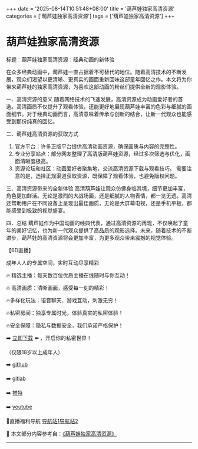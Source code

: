+++
date = '2025-08-14T10:51:48+08:00'
title = '葫芦娃独家高清资源'
categories = ['葫芦娃独家高清资源']
tags = ['葫芦娃独家高清资源']
+++

# 葫芦娃独家高清资源

标题：葫芦娃独家高清资源：经典动画的新体验

在众多经典动画中，葫芦娃一直占据着不可替代的地位。随着高清技术的不断发展，观众们渴望以更清晰、更真实的画面重新回味这部童年回忆之作。本文将为你带来葫芦娃的独家高清资源，为喜欢这部动画的粉丝们提供全新的观影体验。

一、高清资源的意义
随着网络技术的飞速发展，高清资源成为动画爱好者的首选。高清画质不仅提升了观看体验，还能更好地展现葫芦娃丰富的色彩与细腻的画面细节。对于经典动画而言，高清意味着传承与创新的结合，让新一代观众也能感受到那份纯真的回忆。

二、葫芦娃高清资源的获取方式
1. 官方平台：许多正版平台提供高清动画资源，确保画质与内容的完整性。
2. 专业分享站点：部分网友整理了高清版葫芦娃资源，经过多次筛选与优化，画面清晰度极高。
3. 资源论坛和社区：动画爱好者聚集地，交流高清资源下载与观看技巧。
需要注意的是，选择正规渠道获取资源，既保障了观看体验，也避免版权问题。

三、高清资源带来的全新体验
高清葫芦娃让观众仿佛身临其境，细节更加丰富，角色更加鲜活。无论是激烈的大战场面，还是细腻的人物表情，都一览无遗。高清还帮助用户在不同设备上呈现出最佳画质，无论是大屏幕电视，还是手机平板，都能感受到极致的视觉盛宴。

四、总结
葫芦娃作为中国动画的经典代表，通过高清资源的再现，不仅唤起了童年的美好记忆，也为新一代观众提供了高品质的观影选择。未来，随着技术的不断进步，葫芦娃的高清资源将会更加丰富，为更多观众带来震撼的视觉体验。

【6D直播】

成年人人的专属空间，实时互动尽享精彩

🔥 精选主播：每天数百位优质主播在线随时与你互动！

🔥 高清画质：清晰画面，感受每一刻的精彩！

🔥多样化玩法：语音聊天、游戏互动，刺激无穷！

🔥私密房间：独享专属时光，体验真实的私密体验！

🔥安全保障：隐私与数据安全，我们承诺严格保护！

➡️ [立即下载](https://down123.s3.ap-east-1.amazonaws.com/down/down.html?channelCode=blog) ⬅️ ，开启你的私密世界！

（仅限18岁以上成年人）

➡️ [github](https://aldult-live.github.io/)

➡️ [gitlab](https://seo-09598d.gitlab.io/)

➡️ [推特](https://x.com/wegame33)

➡️ [youtube](https://www.youtube.com/@6Dlive)

🔞直播福利导航 [导航站1](https://webstack-86085a.gitlab.io/)[导航站2](https://onlygit123-2.github.io/)


📘 本文部分内容参考自：[《葫芦娃独家高清资源》](https://webstack-hugo-18.pages.dev/)

---
